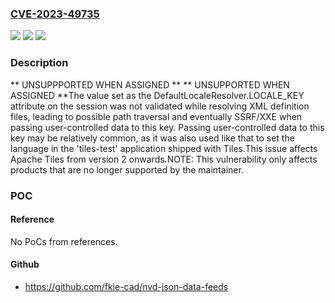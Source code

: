 ### [CVE-2023-49735](https://cve.mitre.org/cgi-bin/cvename.cgi?name=CVE-2023-49735)
![](https://img.shields.io/static/v1?label=Product&message=Apache%20Tiles&color=blue)
![](https://img.shields.io/static/v1?label=Version&message=2.0.0%3C%20*%20&color=brighgreen)
![](https://img.shields.io/static/v1?label=Vulnerability&message=CWE-22%20Improper%20Limitation%20of%20a%20Pathname%20to%20a%20Restricted%20Directory%20('Path%20Traversal')&color=brighgreen)

### Description

** UNSUPPPORTED WHEN ASSIGNED ** ** UNSUPPORTED WHEN ASSIGNED **The value set as the DefaultLocaleResolver.LOCALE_KEY attribute on the session was not validated while resolving XML definition files, leading to possible path traversal and eventually SSRF/XXE when passing user-controlled data to this key. Passing user-controlled data to this key may be relatively common, as it was also used like that to set the language in the 'tiles-test' application shipped with Tiles.This issue affects Apache Tiles from version 2 onwards.NOTE: This vulnerability only affects products that are no longer supported by the maintainer.

### POC

#### Reference
No PoCs from references.

#### Github
- https://github.com/fkie-cad/nvd-json-data-feeds

